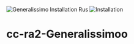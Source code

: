 ![Generalissimo Installation Rus](https://user-images.githubusercontent.com/78301641/111901237-cd809800-8a47-11eb-8fbe-ef6185dfb16c.png)
![Installation](https://user-images.githubusercontent.com/78301641/111901238-d07b8880-8a47-11eb-9ae6-bb09d4061074.png)
# cc-ra2-Generalissimoo
